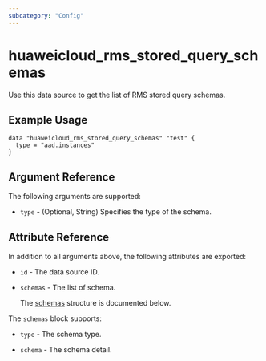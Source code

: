 ```yaml
---
subcategory: "Config"
---
```


# huaweicloud_rms_stored_query_schemas

Use this data source to get the list of RMS stored query schemas.

## Example Usage

```hcl
data "huaweicloud_rms_stored_query_schemas" "test" {
  type = "aad.instances"
}
```

## Argument Reference

The following arguments are supported:

* `type` - (Optional, String) Specifies the type of the schema.

## Attribute Reference

In addition to all arguments above, the following attributes are exported:

* `id` - The data source ID.

* `schemas` - The list of schema.

  The [schemas](#schemas_struct) structure is documented below.

<a name="schemas_struct"></a>
The `schemas` block supports:

* `type` - The schema type.

* `schema` - The schema detail.
